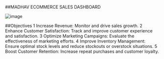 ##MADHAV ECOMMERCE SALES DASHBOARD

![image](https://github.com/user-attachments/assets/6614f340-40f1-4f32-a024-67a219ec9b4e)

##Objectives 
1 Increase Revenue: Monitor and drive sales growth.
2 Enhance Customer Satisfaction: Track and improve customer experience and satisfaction.
3 Optimize Marketing Campaigns: Evaluate the effectiveness of marketing efforts.
4 Improve Inventory Management: Ensure optimal stock levels and reduce stockouts or overstock situations.
5 Boost Customer Retention: Increase repeat purchases and customer loyalty.
